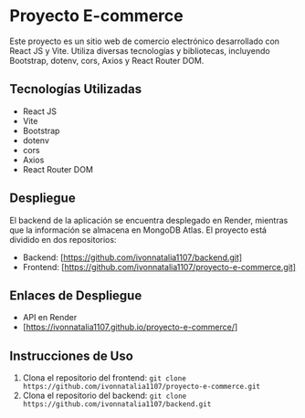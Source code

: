 # Proyecto E-commerce

Este proyecto es un sitio web de comercio electrónico desarrollado con React JS y Vite. Utiliza diversas tecnologías y bibliotecas, incluyendo Bootstrap, dotenv, cors, Axios y React Router DOM.

## Tecnologías Utilizadas

- React JS
- Vite
- Bootstrap
- dotenv
- cors
- Axios
- React Router DOM

## Despliegue

El backend de la aplicación se encuentra desplegado en Render, mientras que la información se almacena en MongoDB Atlas. El proyecto está dividido en dos repositorios:

- Backend: [https://github.com/ivonnatalia1107/backend.git]
- Frontend: [https://github.com/ivonnatalia1107/proyecto-e-commerce.git]

## Enlaces de Despliegue

- API en Render
- [https://ivonnatalia1107.github.io/proyecto-e-commerce/]

## Instrucciones de Uso

1. Clona el repositorio del frontend: `git clone https://github.com/ivonnatalia1107/proyecto-e-commerce.git`
2. Clona el repositorio del backend: `git clone https://github.com/ivonnatalia1107/backend.git`

